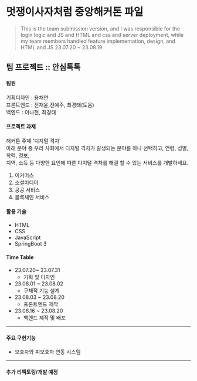 # 멋쟁이사자처럼 중앙해커톤 파일
> This is the team submission version, and I was responsible for the login logic and JS and HTML and css and server deployment, while my team members handled feature implementation, design, and HTML and JS
23.07.20 ~ 23.08.19


## 팀 프로젝트 :: 안심톡톡

#### 팀원
기획디자인 : 용채연<br>
프론트엔드 : 전재윤,진예주, 최경태(도움)<br>
백엔드 : 이나현, 최경태<br>

#### 프로젝트 과제
해커톤 주제 '디지털 격차'<br>
아래 분야 중 우리 사회에서 디지털 격차가 발생되는 분야를 하나 선택하고, 연령, 성별, 학력, 정보,<br>
지역, 소득 등 다양한 요인에 따른 디지털 격차를 해결 할 수 있는 서비스를 개발하세요.<br>
1. 이커머스
2. 소셜미디어
3. 공공 서비스
4. 블록체인 서비스

#### 활용 기술
- HTML
- CSS
- JavaScript
- SpringBoot 3 

#### Time Table
  - 23.07.20~ 23.07.31
    - 기획 및 디자인
  - 23.08.01 ~ 23.08.02
    - 구체적 기능 설계
  - 23.08.03 ~ 23.08.20 
    - 프론트엔드 제작
  - 23.08.16 ~ 23.08.20
    - 백엔드 제작 및 배포   
---
#### 주요 구현기능
- 보호자와 피보호자 연동 시스템
  
---
#### 추가 리팩토링/개발 예정
